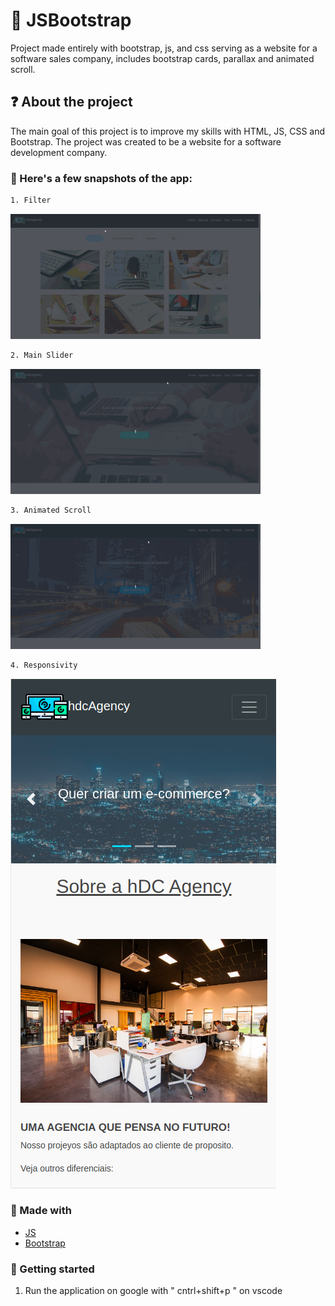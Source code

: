 # :closed_book: JSBootstrap
Project made entirely with bootstrap, js, and css serving as a website for a software sales company, includes bootstrap cards, parallax and animated scroll.

## :question: About the project

The main goal of this project is to improve my skills with HTML, JS, CSS and Bootstrap. The project was created to be a website for a software development company.
  
### :iphone: Here's a few snapshots of the app:

```sh
1. Filter
```
![filter](https://github.com/SousaVictorH/JSBootstrap/blob/master/projectImg/filtro.gif)
```sh
2. Main Slider
```
![mainSlider](https://github.com/SousaVictorH/JSBootstrap/blob/master/projectImg/mainSlider.gif)
```sh
3. Animated Scroll
```
![animatedScroll](https://github.com/SousaVictorH/JSBootstrap/blob/master/projectImg/scrollAnimado.gif)
```sh
4. Responsivity
```
![responsivity](https://github.com/SousaVictorH/JSBootstrap/blob/master/projectImg/responsividade.png)

###  :hammer: Made with

- [JS](https://www.javascript.com/)
- [Bootstrap](https://getbootstrap.com/)

<!-- GETTING STARTED -->

### :triangular_flag_on_post: Getting started

1. Run the application on google with " cntrl+shift+p " on vscode
